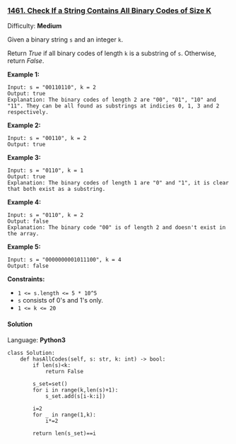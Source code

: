 ### [1461\. Check If a String Contains All Binary Codes of Size K](https://leetcode.com/problems/check-if-a-string-contains-all-binary-codes-of-size-k/)

Difficulty: **Medium**


Given a binary string `s` and an integer `k`.

Return _True_ if all binary codes of length `k` is a substring of `s`. Otherwise, return _False_.

**Example 1:**

```
Input: s = "00110110", k = 2
Output: true
Explanation: The binary codes of length 2 are "00", "01", "10" and "11". They can be all found as substrings at indicies 0, 1, 3 and 2 respectively.
```

**Example 2:**

```
Input: s = "00110", k = 2
Output: true
```

**Example 3:**

```
Input: s = "0110", k = 1
Output: true
Explanation: The binary codes of length 1 are "0" and "1", it is clear that both exist as a substring. 
```

**Example 4:**

```
Input: s = "0110", k = 2
Output: false
Explanation: The binary code "00" is of length 2 and doesn't exist in the array.
```

**Example 5:**

```
Input: s = "0000000001011100", k = 4
Output: false
```

**Constraints:**

*   `1 <= s.length <= 5 * 10^5`
*   `s` consists of 0's and 1's only.
*   `1 <= k <= 20`


#### Solution

Language: **Python3**

```python3
class Solution:
    def hasAllCodes(self, s: str, k: int) -> bool:
        if len(s)<k:
            return False
        
        s_set=set()
        for i in range(k,len(s)+1):
            s_set.add(s[i-k:i])
        
        i=2
        for _ in range(1,k):
            i*=2
        
        return len(s_set)==i
            
```
